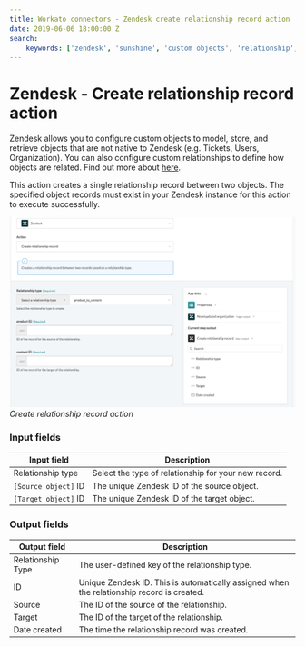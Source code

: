 ```yaml
---
title: Workato connectors - Zendesk create relationship record action
date: 2019-06-06 18:00:00 Z
search:
    keywords: ['zendesk', 'sunshine', 'custom objects', 'relationship', 'create']
---
```


# Zendesk - Create relationship record action
Zendesk allows you to configure custom objects to model, store, and retrieve objects that are not native to Zendesk (e.g. Tickets, Users, Organization). You can also configure custom relationships to define how objects are related. Find out more about [here](/connectors/zendesk/custom-objects.md).

This action creates a single relationship record between two objects. The specified object records must exist in your Zendesk instance for this action to execute successfully.

![Create relationship record action](/assets/images/connectors/zendesk/create-relationship-record-action.png)
*Create relationship record action*

### Input fields
| Input field          | Description                                          |
|----------------------|------------------------------------------------------|
| Relationship type    | Select the type of relationship for your new record. |
| `[Source object]` ID | The unique Zendesk ID of the source object.          |
| `[Target object]` ID | The unique Zendesk ID of the target object.          |

### Output fields

| Output field      | Description                                    |
|-------------------|------------------------------------------------|
| Relationship Type | The user-defined key of the relationship type. |
| ID                | Unique Zendesk ID. This is automatically assigned when the relationship record is created. |
| Source            | The ID of the source of the relationship.      |
| Target            | The ID of the target of the relationship.      |
| Date created      | The time the relationship record was created.  |
